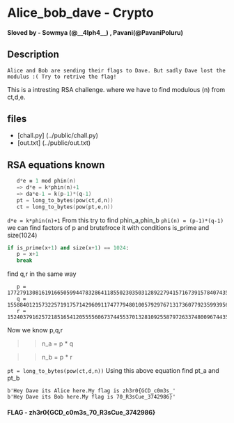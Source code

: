 
# Alice_bob_dave - Crypto

#### Sloved by - Sowmya (@__4lph4\_\_) , Pavani(@PavaniPoluru)

## Description
   ```
   Alice and Bob are sending their flags to Dave. But sadly Dave lost the modulus :( Try to retrive the flag!
   ```
   This is a intresting RSA challenge. where we have to find modulous (n) from ct,d,e.
## files
  - [chall.py] (../public/chall.py)
  - [out.txt] (../public/out.txt)
## RSA equations known
```d ≡ e^1 mod phin(n)
   d*e ≡ 1 mod phin(n)
   => d*e = k*phin(n)+1
   => da*e-1 = k(p-1)*(q-1)
   pt = long_to_bytes(pow(ct,d,n))
   ct = long_to_bytes(pow(pt,e,n))
```
``d*e = k*phin(n)+1``
From this try to find phin_a,phin_b 
  ``phi(n) = (p-1)*(q-1)``
  we can find factors of p and brutefroce it with conditions is_prime and size(1024)
  ```py
  if is_prime(x+1) and size(x+1) == 1024: 
     p = x+1 
     break 
  ```
  find q,r in the same way
  ```
     p = 177279130816191665059944783286411855023035031289227941571673915784074353287733189099688126318264113305321082059619767094038966996649561164342515779196140056547333435193040798074799909334916510316728847254833619137382153503950749154356946058670079132324988450725735937306884337410304401871741381990982764516163
     q = 155884012157322571917571429609117477794801005792976713173607792359939561733216007547732077875565730627490168412882054028115468195925968305125054508969875158276459353283308944667481012666571096247936714275405402155862690247593753125976847078582510938772358086998385220759841590572613434454768180423789003022307
     r = 152403791625721851654120555560673744553701328109255879726337480096744356018547509475023868657897447439271501318332177621761545812231960220886709355355570370122257259486344955476929483307543879747176492652883512877777163462444499810416443763758426816456424484060280743786614239115245058838657579029682477426407
  ```
  Now we know p,q,r
  >> n_a = p * q 
 
  >> n_b = p * r

``pt = long_to_bytes(pow(ct,d,n))``
Using this above equation find pt_a and pt_b
```
b'Hey Dave its Alice here.My flag is zh3r0{GCD_c0m3s_'
b'Hey Dave its Bob here.My flag is 70_R3sCue_3742986}'
```
#### FLAG - zh3r0{GCD_c0m3s_70_R3sCue_3742986}
